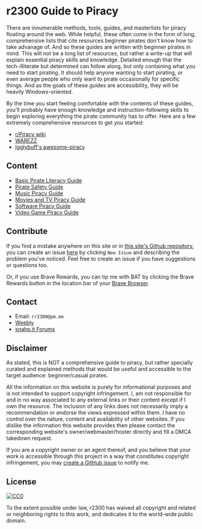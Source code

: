 <head>
    <title>r2300 Guide to Piracy</title>
    <link rel="icon" href="https://raw.githubusercontent.com/r2300/r2300.github.io/master/docs/icons/favicon.ico" type="image/x-icon">
</head>

# r2300 Guide to Piracy

There are innumerable methods, tools, guides, and masterlists for piracy floating around the web. While helpful, these often come in the form of long, comprehensive lists that cite resources beginner pirates don't know how to take advanage of. And so these guides are written with beginner pirates in mind. This will not be a long list of resources, but rather a write-up that will explain essential piracy skills and knowledge. Detailed enough that the tech-illiterate but determined can follow along, but only containing what you need to start pirating. It should help anyone wanting to start pirating, or even average people who only want to pirate occasionally for specific things. And as the goals of these guides are accessibility, they will be heavily Windows-oriented. 

By the time you start feeling comfortable with the contents of these guides, you'll probably have enough knowledge and instruction-following skills to begin exploring everything the pirate community has to offer. Here are a few extremely comprehensive resources to get you started:
  - [r/Piracy wiki](https://www.reddit.com/r/Piracy/wiki/index)
  - [WAREZZ](https://warezz.now.sh/)
  - [Igglybuff's awesome-piracy](https://github.com/Igglybuff/awesome-piracy)
  
## Content

- [Basic Pirate Literacy Guide](https://r2300.github.io/piracy/bpl-guide)
- [Pirate Safety Guide](https://r2300.github.io/piracy/ps-guide)
- [Music Piracy Guide](https://r2300.github.io/piracy/mp-guide)
- [Movies and TV Piracy Guide](https://r2300.github.io/piracy/mtvp-guide)
- [Software Piracy Guide](https://r2300.github.io/piracy/sp-guide)
- [Video Game Piracy Guide](https://r2300.github.io/piracy/vpg-guide)
 
## Contribute

If you find a mistake anywhere on this site or in [this site's Github repository](https://github.com/r2300/r2300.github.io), you can create an issue [here](https://github.com/r2300/r2300.github.io/issues) by clicking ```New Issue``` and describing the problem you've noticed. Feel free to create an issue if you have suggestions or questions too.

Or, if you use Brave Rewards, you can tip me with BAT by clicking the Brave Rewards button in the location bar of your [Brave Browser](https://brave.com/lpz423).

## Contact

- Email: ```rr2300@pm.me```
- [Weebly](https://lyr9c.weebly.com/)
- [snahp.it Forums](https://forum.snahp.it/memberlist.php?mode=viewprofile&u=135388&sid=2069559d9d1ab63d7e2575c320519353)

## Disclaimer 

As stated, this is NOT a comprehensive guide to piracy, but rather specially curated and explained methods that would be useful and accessible to the target audience: beginner/casual pirates.

All the information on this website is purely for informational purposes and is not intended to support copyright infringement. I, am not responsible for and in no way associated to any external links or their content except if I own the resource. The inclusion of any links does not necessarily imply a recommendation or endorse the views expressed within them. I have no control over the nature, content and availability of other websites. If you dislike the information this website provides then please contact the corresponding website's owner/webmaster/hoster directly and fill a DMCA takedown request.

If you are a copyright owner or an agent thereof, and you believe that your work is accessible through this project in a way that constitutes copyright infringement, you may [create a GitHub issue](https://github.com/r2300/r2300.github.io/issues) to notify me.

## License

<p xmlns:dct="http://purl.org/dc/terms/" xmlns:vcard="http://www.w3.org/2001/vcard-rdf/3.0#">
  <a rel="license"
     href="http://creativecommons.org/publicdomain/zero/1.0/">
    <img src="https://licensebuttons.net/p/zero/1.0/88x31.png" style="border-style: none;" alt="CC0" />
  </a>
</p>

To the extent possible under law, r2300 has waived all copyright and related or neighboring rights to this work, and dedicates it to the world-wide public domain. 

